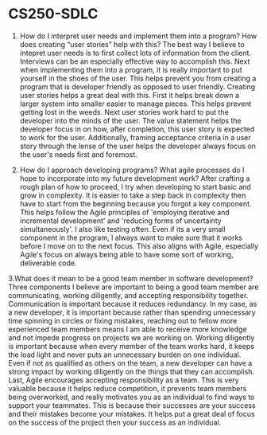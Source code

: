 # CS250-SDLC

1. How do I interpret user needs and implement them into a program? How does creating “user stories” help with this?
   The best way I believe to intepret user needs is to first collect lots of information from the client. Interviews can be an especially effective way to accomplish this. Next when implementing them into a program, it is really important to put yourself in the shoes of the user. This helps prevent you from creating a program that is developer friendly as opposed to user friendly. Creating user stories helps a great deal with this. First it helps break down a larger system into smaller easier to manage pieces. This helps prevent getting lost in the weeds. Next user stories work hard to put the developer into the minds of the user. The value statement helps the developer focus in on how, after completion, this user story is expected to work for the user. Additionally, framing acceptance criteria in a user story through the lense of the user helps the developer always focus on the user's needs first and foremost.

 2. How do I approach developing programs? What agile processes do I hope to incorporate into my future development work?
    After crafting a rough plan of how to proceed, I try when developing to start basic and grow in complexity. It is easier to take a step back in complexity then have to start from the beginning because you forgot a key component. This helps follow the Agile principles of 'employing iterative and incremental development' and 'reducing forms of uncertainty simultaneously'. I also like testing often. Even if its a very small component in the program, I always want to make sure that it works before I move on to the next focus. This also aligns with Agile, especially Agile's focus on always being able to have some sort of working, deliverable code.

3.What does it mean to be a good team member in software development?
  Three components I believe are important to being a good team member are communicating, working diligently, and accepting responsibility together. Communication is important because it reduces redundancy. In my case, as a new developer, it is important because rather than spending unnecessary time spinning in circles or fixing mistakes, reaching out to fellow more experienced team members means I am able to receive more knowledge and not impede progress on projects we are working on. Working diligently is important because when every member of the team works hard, it keeps the load light and never puts an unnecessary burden on one individual. Even if not as qualified as others on the team, a new developer can have a strong impact by working diligently on the things that they can accomplish. Last, Agile encourages accepting responsibility as a team. This is very valuable because it helps reduce competition, it prevents team members being overworked, and really motivates you as an individual to find ways to support your teammates. This is because their successes are your success and their mistakes become your mistakes. It helps put a great deal of focus on the success of the project then your success as an individual.
